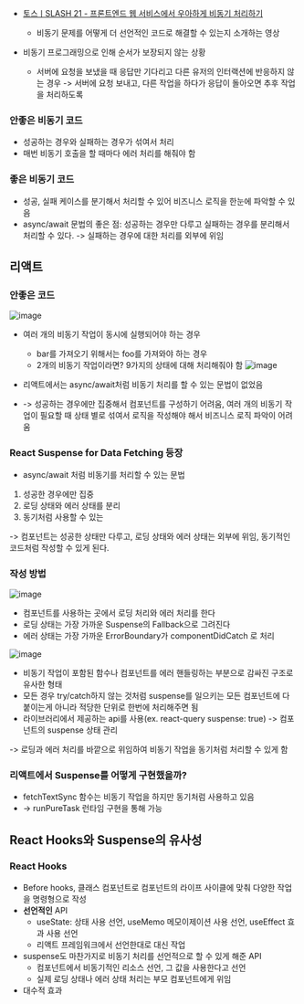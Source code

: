 - [토스ㅣSLASH 21 - 프론트엔드 웹 서비스에서 우아하게 비동기 처리하기](https://www.youtube.com/watch?v=FvRtoViujGg)
	- 비동기 문제를 어떻게 더 선언적인 코드로 해결할 수 있는지 소개하는 영상

- 비동기 프로그래밍으로 인해 순서가 보장되지 않는 상황
	- 서버에 요청을 보냈을 때 응답만 기다리고 다른 유저의 인터랙션에 반응하지 않는 경우 -> 서버에 요청 보내고, 다른 작업을 하다가 응답이 돌아오면 추후 작업을 처리하도록

### 안좋은 비동기 코드
- 성공하는 경우와 실패하는 경우가 섞여서 처리
- 매번 비동기 호출을 할 때마다 에러 처리를 해줘야 함

### 좋은 비동기 코드
- 성공, 실패 케이스를 분기해서 처리할 수 있어 비즈니스 로직을 한눈에 파악할 수 있음
- async/await 문법의 좋은 점: 성공하는 경우만 다루고 실패하는 경우를 분리해서 처리할 수 있다. -> 실패하는 경우에 대한 처리를 외부에 위임

## 리액트

### 안좋은 코드
![image](1.png)

- 여러 개의 비동기 작업이 동시에 실행되어야 하는 경우
	- bar를 가져오기 위해서는 foo를 가져와야 하는 경우
	- 2개의 비동기 작업이라면? 9가지의 상태에 대해 처리해줘야 함
![image](2.png)

- 리액트에서는 async/await처럼 비동기 처리를 할 수 있는 문법이 없었음
- -> 성공하는 경우에만 집중해서 컴포넌트를 구성하기 어려움, 여러 개의 비동기 작업이 필요할 때 상태 별로 섞여서 로직을 작성해야 해서 비즈니스 로직 파악이 어려움

### React Suspense for Data Fetching 등장
- async/await 처럼 비동기를 처리할 수 있는 문법 
1. 성공한 경우에만 집중
2. 로딩 상태와 에러 상태를 분리
3. 동기처럼 사용할 수 있는

-> 컴포넌트는 성공한 상태만 다루고, 로딩 상태와 에러 상태는 외부에 위임, 동기적인 코드처럼 작성할 수 있게 된다.

### 작성 방법
![image](3.png)
- 컴포넌트를 사용하는 곳에서 로딩 처리와 에러 처리를 한다
- 로딩 상태는 가장 가까운 Suspense의 Fallback으로 그려진다
- 에러 상태는 가장 가까운 ErrorBoundary가 componentDidCatch 로 처리

![image](4.png)

- 비동기 작업이 포함된 함수나 컴포넌트를 에러 핸들링하는 부분으로 감싸진 구조로 유사한 형태
- 모든 경우 try/catch하지 않는 것처럼 suspense를 일으키는 모든 컴포넌트에 다 붙이는게 아니라 적당한 단위로 한번에 처리해주면 됨
- 라이브러리에서 제공하는 api를 사용(ex. react-query suspense: true) -> 컴포넌트의 suspense 상태 관리

-> 로딩과 에러 처리를 바깥으로 위임하여 비동기 작업을 동기처럼 처리할 수 있게 함

### 리액트에서 Suspense를 어떻게 구현했을까?
- fetchTextSync 함수는 비동기 작업을 하지만 동기처럼 사용하고 있음 
- -> runPureTask 런타임 구현을 통해 가능

## React Hooks와 Suspense의 유사성
### React Hooks
- Before hooks, 클래스 컴포넌트로 컴포넌트의 라이프 사이클에 맞춰 다양한 작업을 명령형으로 작성
- **선언적인** API
	- useState: 상태 사용 선언, useMemo 메모이제이션 사용 선언, useEffect 효과 사용 선언
	- 리액트 프레임워크에서 선언한대로 대신 작업
- suspense도 마찬가지로 비동기 처리를 선언적으로 할 수 있게 해준 API
	- 컴포넌트에서 비동기적인 리소스 선언, 그 값을 사용한다고 선언
	- 실제 로딩 상태나 에러 상태 처리는 부모 컴포넌트에게 위임
- 대수적 효과